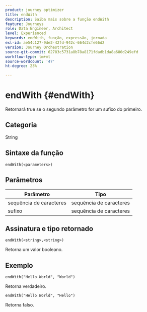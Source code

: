 ```yaml
---
product: journey optimizer
title: endWith
description: Saiba mais sobre a função endWith
feature: Journeys
role: Data Engineer, Architect
level: Experienced
keywords: endWith, função, expressão, jornada
exl-id: ae54c127-9de2-42fd-942c-664d2cfe66d2
version: Journey Orchestration
source-git-commit: 62783c5731a8b78a8171fdadb1da8a680d249efd
workflow-type: tm+mt
source-wordcount: '47'
ht-degree: 23%

---
```


# endWith {#endWith}

Retornará true se o segundo parâmetro for um sufixo do primeiro.

## Categoria

String

## Sintaxe da função

`endWith(<parameters>)`

## Parâmetros

| Parâmetro | Tipo |
|-----------|------------------|
| sequência de caracteres | sequência de caracteres |
| sufixo | sequência de caracteres |

## Assinatura e tipo retornado

`endWith(<string>,<string>)`

Retorna um valor booleano.

## Exemplo

`endWith("Hello World", "World")`

Retorna verdadeiro.

`endWith("Hello World", "Hello")`

Retorna falso.
